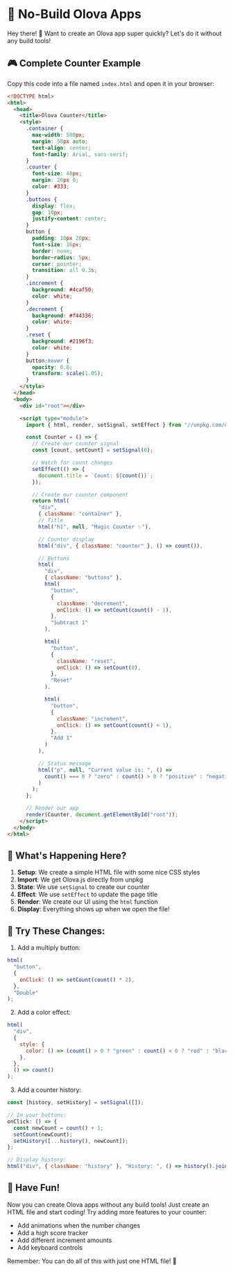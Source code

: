 # 🚀 No-Build Olova Apps

Hey there! 👋 Want to create an Olova app super quickly? Let's do it without any
build tools!

## 🎮 Complete Counter Example

Copy this code into a file named `index.html` and open it in your browser:

```html
<!DOCTYPE html>
<html>
  <head>
    <title>Olova Counter</title>
    <style>
      .container {
        max-width: 500px;
        margin: 50px auto;
        text-align: center;
        font-family: Arial, sans-serif;
      }
      .counter {
        font-size: 48px;
        margin: 20px 0;
        color: #333;
      }
      .buttons {
        display: flex;
        gap: 10px;
        justify-content: center;
      }
      button {
        padding: 10px 20px;
        font-size: 16px;
        border: none;
        border-radius: 5px;
        cursor: pointer;
        transition: all 0.3s;
      }
      .increment {
        background: #4caf50;
        color: white;
      }
      .decrement {
        background: #f44336;
        color: white;
      }
      .reset {
        background: #2196f3;
        color: white;
      }
      button:hover {
        opacity: 0.8;
        transform: scale(1.05);
      }
    </style>
  </head>
  <body>
    <div id="root"></div>

    <script type="module">
      import { html, render, setSignal, setEffect } from "//unpkg.com/olova";

      const Counter = () => {
        // Create our counter signal
        const [count, setCount] = setSignal(0);

        // Watch for count changes
        setEffect(() => {
          document.title = `Count: ${count()}`;
        });

        // Create our counter component
        return html(
          "div",
          { className: "container" },
          // Title
          html("h1", null, "Magic Counter ✨"),

          // Counter display
          html("div", { className: "counter" }, () => count()),

          // Buttons
          html(
            "div",
            { className: "buttons" },
            html(
              "button",
              {
                className: "decrement",
                onClick: () => setCount(count() - 1),
              },
              "Subtract 1"
            ),

            html(
              "button",
              {
                className: "reset",
                onClick: () => setCount(0),
              },
              "Reset"
            ),

            html(
              "button",
              {
                className: "increment",
                onClick: () => setCount(count() + 1),
              },
              "Add 1"
            )
          ),

          // Status message
          html("p", null, "Current value is: ", () =>
            count() === 0 ? "zero" : count() > 0 ? "positive" : "negative"
          )
        );
      };

      // Render our app
      render(Counter, document.getElementById("root"));
    </script>
  </body>
</html>
```

## 🎨 What's Happening Here?

1. **Setup**: We create a simple HTML file with some nice CSS styles
2. **Import**: We get Olova.js directly from unpkg
3. **State**: We use `setSignal` to create our counter
4. **Effect**: We use `setEffect` to update the page title
5. **Render**: We create our UI using the `html` function
6. **Display**: Everything shows up when we open the file!

## 🎯 Try These Changes:

1. Add a multiply button:

```js
html(
  "button",
  {
    onClick: () => setCount(count() * 2),
  },
  "Double"
);
```

2. Add a color effect:

```js
html(
  "div",
  {
    style: {
      color: () => (count() > 0 ? "green" : count() < 0 ? "red" : "black"),
    },
  },
  () => count()
);
```

3. Add a counter history:

```js
const [history, setHistory] = setSignal([]);

// In your buttons:
onClick: () => {
  const newCount = count() + 1;
  setCount(newCount);
  setHistory([...history(), newCount]);
};

// Display history:
html("div", { className: "history" }, "History: ", () => history().join(", "));
```

## 🌈 Have Fun!

Now you can create Olova apps without any build tools! Just create an HTML file
and start coding! Try adding more features to your counter:

- Add animations when the number changes
- Add a high score tracker
- Add different increment amounts
- Add keyboard controls

Remember: You can do all of this with just one HTML file! 🚀
